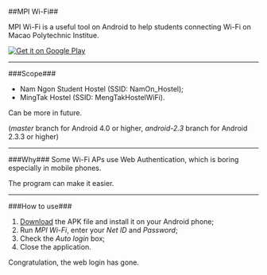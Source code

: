 ##MPI Wi-Fi##

MPI Wi-Fi is a useful tool on Android to help students connecting Wi-Fi on Macao Polytechnic Institue.

[![Get it on Google Play](https://developer.android.com/images/brand/en_generic_rgb_wo_45.png)](https://play.google.com/store/apps/details?id=org.sorz.mpiwifi)

---

###Scope###
* Nam Ngon Student Hostel (SSID: NamOn_Hostel);
* MingTak Hostel (SSID: MengTakHostelWiFi).

Can be more in future.

(*master* branch for Android 4.0 or higher,
*android-2.3* branch for Android 2.3.3 or higher)

---

###Why###
Some Wi-Fi APs use Web Authentication, which is boring especially in mobile phones.

The program can make it easier.

---

###How to use###
1. [Download](https://github.com/BlueN/mpiwifi/releases/ "Download") the APK file and install it on your Android phone;
2. Run *MPI Wi-Fi*, enter your *Net ID* and *Password*;
3. Check the *Auto login* box;
4. Close the application.

Congratulation, the web login has gone.

